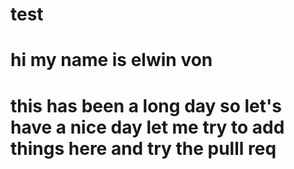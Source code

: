 # test
# hi my name is elwin von
# this has been a long day so let's have a nice day let me try to add things here and try the pulll req
